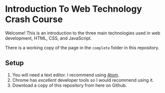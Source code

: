 # Introduction To Web Technology Crash Course

Welcome! This is an introduction to the three main technologies used in web development, HTML, CSS, and JavaScript.

There is a working copy of the page in the `complete` folder in this repository.

## Setup

1. You will need a text editor. I recommend using [Atom](https://atom.io/).
1. Chrome has *excellent* developer tools so I would recommend using it.
1. Download a copy of this repository from here on Github.
